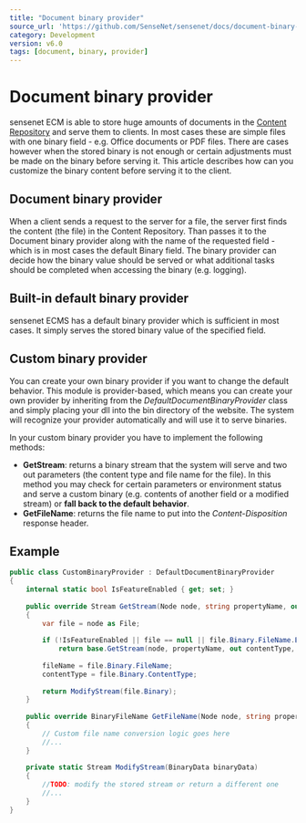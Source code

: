 ```yaml
---
title: "Document binary provider"
source_url: 'https://github.com/SenseNet/sensenet/docs/document-binary-provider.md'
category: Development
version: v6.0
tags: [document, binary, provider]
---
```


# Document binary provider

sensenet ECM is able to store huge amounts of documents in the [Content Repository](content-repository.md) and serve them to clients. In most cases these are simple files with one binary field - e.g. Office documents or PDF files. There are cases however when the stored binary is not enough or certain adjustments must be made on the binary before serving it. This article describes how can you customize the binary content before serving it to the client.

## Document binary provider

When a client sends a request to the server for a file, the server first finds the content (the file) in the Content Repository. Than passes it to the Document binary provider along with the name of the requested field - which is in most cases the default Binary field. The binary provider can decide how the binary value should be served or what additional tasks should be completed when accessing the binary (e.g. logging).

## Built-in default binary provider

sensenet ECMS has a default binary provider which is sufficient in most cases. It simply serves the stored binary value of the specified field.

## Custom binary provider

You can create your own binary provider if you want to change the default behavior. This module is provider-based, which means you can create your own provider by inheriting from the *DefaultDocumentBinaryProvider* class and simply placing your dll into the bin directory of the website. The system will recognize your provider automatically and will use it to serve binaries.

In your custom binary provider you have to implement the following methods:

- **GetStream**: returns a binary stream that the system will serve and two out parameters (the content type and file name for the file). In this method you may check for certain parameters or environment status and serve a custom binary (e.g. contents of another field or a modified stream) or **fall back to the default behavior**.
- **GetFileName**: returns the file name to put into the *Content-Disposition* response header.

## Example

```csharp
public class CustomBinaryProvider : DefaultDocumentBinaryProvider
{
    internal static bool IsFeatureEnabled { get; set; }
 
    public override Stream GetStream(Node node, string propertyName, out string contentType, out BinaryFileName fileName)
    {
        var file = node as File;
 
        if (!IsFeatureEnabled || file == null || file.Binary.FileName.Extension != "jpg")
            return base.GetStream(node, propertyName, out contentType, out fileName);
 
        fileName = file.Binary.FileName;
        contentType = file.Binary.ContentType;
 
        return ModifyStream(file.Binary);
    }
 
    public override BinaryFileName GetFileName(Node node, string propertyName = DEFAULTBINARY_NAME)
    {
        // Custom file name conversion logic goes here
        //...    
    }
 
    private static Stream ModifyStream(BinaryData binaryData)
    {
        //TODO: modify the stored stream or return a different one
        //...
    }
}
```